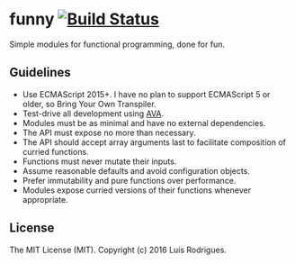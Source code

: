 # funny [![Build Status](https://travis-ci.org/goblindegook/funny.svg?branch=master)](https://travis-ci.org/goblindegook/funny)

Simple modules for functional programming, done for fun.

## Guidelines

* Use ECMAScript 2015+. I have no plan to support ECMAScript 5 or older, so Bring Your Own Transpiler.
* Test-drive all development using [AVA](https://ava.li/).
* Modules must be as minimal and have no external dependencies.
* The API must expose no more than necessary.
* The API should accept array arguments last to facilitate composition of curried functions.
* Functions must never mutate their inputs.
* Assume reasonable defaults and avoid configuration objects.
* Prefer immutability and pure functions over performance.
* Modules expose curried versions of their functions whenever appropriate.

## License

The MIT License (MIT). Copyright (c) 2016 Luís Rodrigues.
